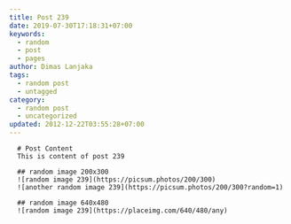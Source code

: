 ```yaml
---
title: Post 239
date: 2019-07-30T17:18:31+07:00
keywords:
  - random
  - post
  - pages
author: Dimas Lanjaka
tags:
  - random post
  - untagged
category:
  - random post
  - uncategorized
updated: 2012-12-22T03:55:28+07:00
---
```


      # Post Content
      This is content of post 239

      ## random image 200x300
      ![random image 239](https://picsum.photos/200/300)
      ![another random image 239](https://picsum.photos/200/300?random=1)

      ## random image 640x480
      ![random image 239](https://placeimg.com/640/480/any)
      